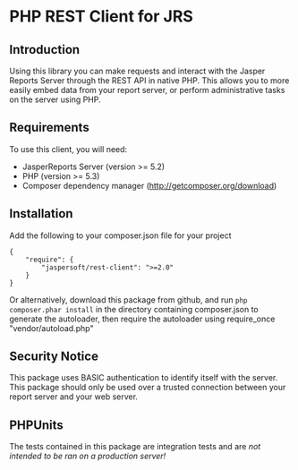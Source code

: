 PHP REST Client for JRS
=======================================

Introduction
-------------
Using this library you can make requests and interact with the Jasper Reports Server through the REST API in native PHP. This allows you to more easily embed data from your report server, or perform administrative tasks on the server using PHP.

Requirements
-------------
To use this client, you will need:
- JasperReports Server (version >= 5.2)
- PHP (version >= 5.3)
- Composer dependency manager (http://getcomposer.org/download)


Installation
-------------
Add the following to your composer.json file for your project

    {
	    "require": {
		    "jaspersoft/rest-client": ">=2.0"
	    }
    }

Or alternatively, download this package from github, and run `php composer.phar install` in the directory containing composer.json to generate the autoloader, then require the autoloader using
    require_once "vendor/autoload.php"


Security Notice
----------------
This package uses BASIC authentication to identify itself with the server. This package should only be used over a trusted connection between your report server and your web server.

PHPUnits
--------
The tests contained in this package are integration tests and are _not intended to be ran on a production server!_

